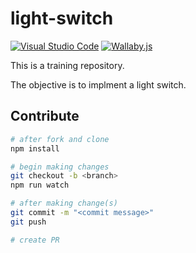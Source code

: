 # light-switch

[![Visual Studio Code][vscode-image]][vscode-url]
[![Wallaby.js][wallaby-image]][wallaby-url]

This is a training repository.

The objective is to implment a light switch.

## Contribute

```sh
# after fork and clone
npm install

# begin making changes
git checkout -b <branch>
npm run watch

# after making change(s)
git commit -m "<commit message>"
git push

# create PR
```

[circleci-image]: https://circleci.com/gh/p-lab/light-switch/tree/master.svg?style=shield
[circleci-url]: https://circleci.com/gh/p-lab/light-switch/tree/master
[codecov-image]: https://codecov.io/gh/p-lab/light-switch/branch/master/graph/badge.svg
[codecov-url]: https://codecov.io/gh/p-lab/light-switch
[coveralls-image]: https://coveralls.io/repos/github/p-lab/light-switch/badge.svg?branch=master
[coveralls-url]: https://coveralls.io/github/p-lab/light-switch?branch=master
[downloads-image]: https://img.shields.io/npm/dm/light-switch.svg?style=flat
[downloads-url]: https://npmjs.org/package/light-switch
[greenkeeper-image]: https://badges.greenkeeper.io/p-lab/light-switch.svg
[greenkeeper-url]: https://greenkeeper.io/
[npm-image]: https://img.shields.io/npm/v/light-switch.svg?style=flat
[npm-url]: https://npmjs.org/package/light-switch
[semantic-release-image]: https://img.shields.io/badge/%20%20%F0%9F%93%A6%F0%9F%9A%80-semantic--release-e10079.svg
[semantic-release-url]: https://github.com/semantic-release/semantic-release
[travis-image]: https://img.shields.io/travis/p-lab/light-switch/master.svg?style=flat
[travis-url]: https://travis-ci.org/p-lab/light-switch?branch=master
[unstable-image]: https://img.shields.io/badge/stability-unstable-yellow.svg
[vscode-image]: https://img.shields.io/badge/vscode-ready-green.svg
[vscode-url]: https://code.visualstudio.com/
[wallaby-image]: https://img.shields.io/badge/wallaby.js-configured-green.svg
[wallaby-url]: https://wallabyjs.com
